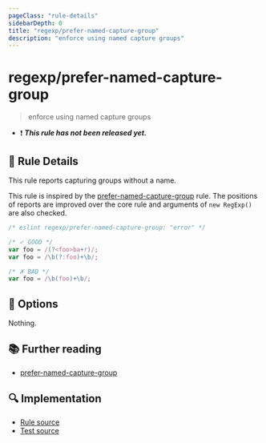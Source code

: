 ```yaml
---
pageClass: "rule-details"
sidebarDepth: 0
title: "regexp/prefer-named-capture-group"
description: "enforce using named capture groups"
---
```

# regexp/prefer-named-capture-group

> enforce using named capture groups

- :exclamation: <badge text="This rule has not been released yet." vertical="middle" type="error"> ***This rule has not been released yet.*** </badge>

## :book: Rule Details

This rule reports capturing groups without a name.

This rule is inspired by the [prefer-named-capture-group] rule. The positions of reports are improved over the core rule and arguments of `new RegExp()` are also checked.

<eslint-code-block>

```js
/* eslint regexp/prefer-named-capture-group: "error" */

/* ✓ GOOD */
var foo = /(?<foo>ba+r)/;
var foo = /\b(?:foo)+\b/;

/* ✗ BAD */
var foo = /\b(foo)+\b/;
```

</eslint-code-block>

## :wrench: Options

Nothing.

## :books: Further reading

- [prefer-named-capture-group]

[prefer-named-capture-group]: https://eslint.org/docs/rules/prefer-named-capture-group

## :mag: Implementation

- [Rule source](https://github.com/ota-meshi/eslint-plugin-regexp/blob/master/lib/rules/prefer-named-capture-group.ts)
- [Test source](https://github.com/ota-meshi/eslint-plugin-regexp/blob/master/tests/lib/rules/prefer-named-capture-group.ts)
